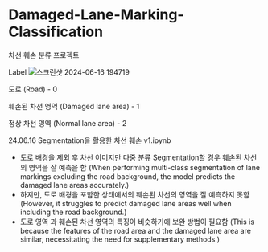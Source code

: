 # Damaged-Lane-Marking-Classification
차선 훼손 분류 프로젝트

Label
![스크린샷 2024-06-16 194719](https://github.com/Jangorithm/Damaged-Lane-Marking-Classification/assets/92138169/e23f9cd5-3a8e-4d4e-9a3c-df69cd83c5f4)

도로 (Road) - 0

훼손된 차선 영역 (Damaged lane area) - 1

정상 차선 영역 (Normal lane area) - 2


24.06.16 Segmentation을 활용한 차선 훼손 v1.ipynb 
- 도로 배경을 제외 후 차선 이미지만 다중 분류 Segmentation할 경우 훼손된 차선의 영역을 잘 예측을 함
(When performing multi-class segmentation of lane markings excluding the road background, the model predicts the damaged lane areas accurately.)
- 하지만, 도로 배경을 포함한 상태에서의 훼손된 차선의 영역을 잘 예측하지 못함
(However, it struggles to predict damaged lane areas well when including the road background.)
- 도로 영역 과 훼손된 차선 영역의 특징이 비슷하기에 보완 방법이 필요함
(This is because the features of the road area and the damaged lane area are similar, necessitating the need for supplementary methods.)



